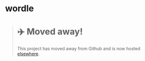 # wordle

> # ✈️ Moved away!
>
> This project has moved away from Github and is now hosted [elsewhere](https://forge.karnov.club/marc/infinite-wordle).
